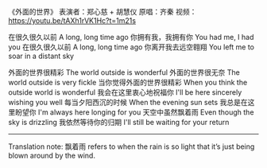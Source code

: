 《外面的世界》
表演者：郑心慈 + 胡慧仪
原唱：齐秦
视频：https://youtu.be/tAXh1rVK1Hc?t=1m21s

在很久很久以前
A long, long time ago
你拥有我，我拥有你
You had me, I had you
在很久很久以前
A long, long time ago
你离开我去远空翱翔
You left me to soar in a distant sky

外面的世界很精彩
The world outside is wonderful
外面的世界很无奈
The world outside is very fickle
当你觉得外面的世界很精彩
When you think the outside world is wonderful
我会在这里衷心地祝福你
I'll be here sincerely wishing you well
每当夕阳西沉的时候
When the evening sun sets
我总是在这里盼望你
I'm always here longing for you 
天空中虽然飘着雨
Even though the sky is drizzling
我依然等待你的归期
I'll still be waiting for your return

---

Translation note: 飘着雨 refers to when the rain is so light that it’s just being blown around by the wind.
